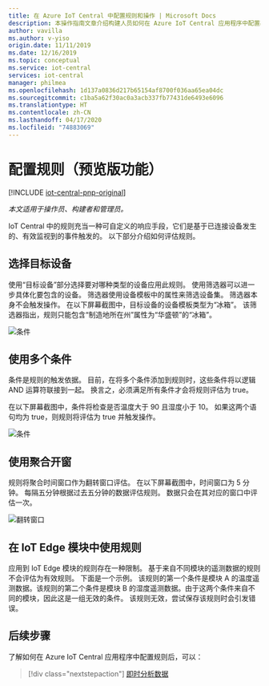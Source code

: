 ```yaml
---
title: 在 Azure IoT Central 中配置规则和操作 | Microsoft Docs
description: 本操作指南文章介绍构建人员如何在 Azure IoT Central 应用程序中配置基于遥测的规则和操作。
author: vavilla
ms.author: v-yiso
origin.date: 11/11/2019
ms.date: 12/16/2019
ms.topic: conceptual
ms.service: iot-central
services: iot-central
manager: philmea
ms.openlocfilehash: 1d137a0836d217b65154af8700f036aa65ea04dc
ms.sourcegitcommit: c1ba5a62f30ac0a3acb337fb77431de6493e6096
ms.translationtype: HT
ms.contentlocale: zh-CN
ms.lasthandoff: 04/17/2020
ms.locfileid: "74883069"
---
```

# <a name="configure-rules-preview-features"></a>配置规则（预览版功能）

[!INCLUDE [iot-central-pnp-original](../../../includes/iot-central-pnp-original-note.md)]

*本文适用于操作员、构建者和管理员。*

IoT Central 中的规则充当一种可自定义的响应手段，它们是基于已连接设备发生的、有效监视到的事件触发的。 以下部分介绍如何评估规则。

## <a name="select-target-devices"></a>选择目标设备

使用“目标设备”部分选择要对哪种类型的设备应用此规则。 使用筛选器可以进一步具体化要包含的设备。 筛选器使用设备模板中的属性来筛选设备集。 筛选器本身不会触发操作。 在以下屏幕截图中，目标设备的设备模板类型为“冰箱”。  该筛选器指出，规则只能包含“制造地所在州”属性为“华盛顿”的“冰箱”。   

![条件](media/howto-configure-rules/filters.png)

## <a name="use-multiple-conditions"></a>使用多个条件

条件是规则的触发依据。 目前，在将多个条件添加到规则时，这些条件将以逻辑 AND 运算符联接到一起。 换言之，必须满足所有条件才会将规则评估为 true。  

在以下屏幕截图中，条件将检查是否温度大于 90 且湿度小于 10。 如果这两个语句均为 true，则规则将评估为 true 并触发操作。

![条件](media/howto-configure-rules/conditions.png)

## <a name="use-aggregate-windowing"></a>使用聚合开窗

规则将聚合时间窗口作为翻转窗口评估。 在以下屏幕截图中，时间窗口为 5 分钟。 每隔五分钟根据过去五分钟的数据评估规则。 数据只会在其对应的窗口中评估一次。

![翻转窗口](media/howto-configure-rules/tumbling-window.png)

## <a name="use-rules-with-iot-edge-modules"></a>在 IoT Edge 模块中使用规则

应用到 IoT Edge 模块的规则存在一种限制。 基于来自不同模块的遥测数据的规则不会评估为有效规则。 下面是一个示例。 该规则的第一个条件是模块 A 的温度遥测数据。该规则的第二个条件是模块 B 的湿度遥测数据。由于这两个条件来自不同的模块，因此这是一组无效的条件。 该规则无效，尝试保存该规则时会引发错误。

## <a name="next-steps"></a>后续步骤

了解如何在 Azure IoT Central 应用程序中配置规则后，可以：

> [!div class="nextstepaction"]
> [即时分析数据](howto-create-analytics.md)
